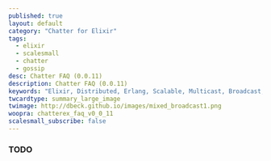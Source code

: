 ```yaml
---
published: true
layout: default
category: "Chatter for Elixir"
tags:
  - elixir
  - scalesmall
  - chatter
  - gossip
desc: Chatter FAQ (0.0.11)
description: Chatter FAQ (0.0.11)
keywords: "Elixir, Distributed, Erlang, Scalable, Multicast, Broadcast, Gossip"
twcardtype: summary_large_image
twimage: http://dbeck.github.io/images/mixed_broadcast1.png
woopra: chatterex_faq_v0_0_11
scalesmall_subscribe: false
---
```


### TODO
